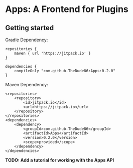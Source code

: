 # Apps: A Frontend for Plugins

## Getting started

Gradle Dependency:

    repositories {
        maven { url 'https://jitpack.io' }
    }

    dependencies {
        compileOnly "com.github.TheDude86:Apps:0.2.0"
    }

Maven Dependency:

    <repositories>
        <repository>
            <id>jitpack.io</id>
            <url>https://jitpack.io</url>
        </repository>
    </repositories>
    <dependencies>
        <dependency>
            <groupId>com.github.TheDude86</groupId>
            <artifactId>Apps</artifactId>
            <version>0.2.0</version>
            <scope>provided</scope>
        </dependency>
    </dependencies>

**TODO: Add a tutorial for working with the Apps API**
